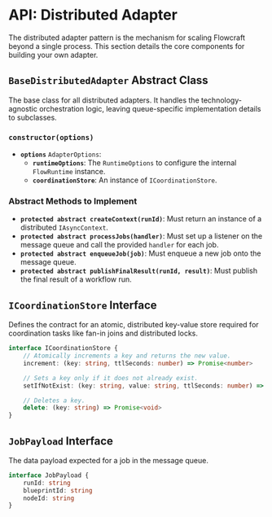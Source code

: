 # API: Distributed Adapter

The distributed adapter pattern is the mechanism for scaling Flowcraft beyond a single process. This section details the core components for building your own adapter.

## `BaseDistributedAdapter` Abstract Class

The base class for all distributed adapters. It handles the technology-agnostic orchestration logic, leaving queue-specific implementation details to subclasses.

### `constructor(options)`
-   **`options`** `AdapterOptions`:
    -   **`runtimeOptions`**: The `RuntimeOptions` to configure the internal `FlowRuntime` instance.
    -   **`coordinationStore`**: An instance of `ICoordinationStore`.

### Abstract Methods to Implement
-   **`protected abstract createContext(runId)`**: Must return an instance of a distributed `IAsyncContext`.
-   **`protected abstract processJobs(handler)`**: Must set up a listener on the message queue and call the provided `handler` for each job.
-   **`protected abstract enqueueJob(job)`**: Must enqueue a new job onto the message queue.
-   **`protected abstract publishFinalResult(runId, result)`**: Must publish the final result of a workflow run.

## `ICoordinationStore` Interface

Defines the contract for an atomic, distributed key-value store required for coordination tasks like fan-in joins and distributed locks.

```typescript
interface ICoordinationStore {
	// Atomically increments a key and returns the new value.
	increment: (key: string, ttlSeconds: number) => Promise<number>

	// Sets a key only if it does not already exist.
	setIfNotExist: (key: string, value: string, ttlSeconds: number) => Promise<boolean>

	// Deletes a key.
	delete: (key: string) => Promise<void>
}
```

## `JobPayload` Interface

The data payload expected for a job in the message queue.

```typescript
interface JobPayload {
	runId: string
	blueprintId: string
	nodeId: string
}
